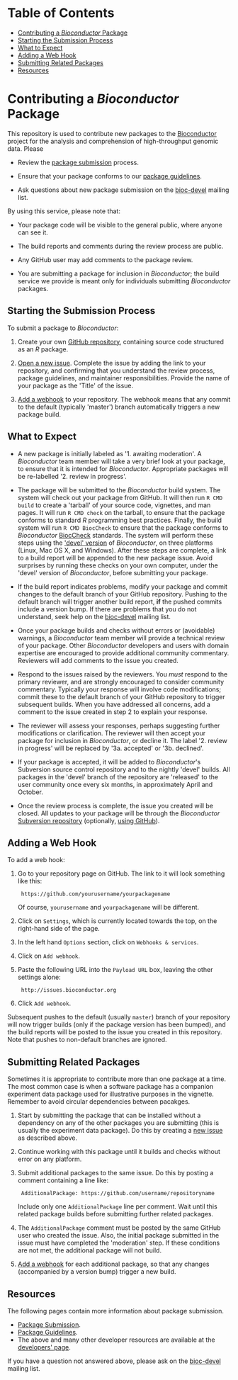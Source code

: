 
# Table of Contents

- [Contributing a _Bioconductor_ Package](#contributing-a-bioconductor-package)
- [Starting the Submission Process](#starting-the-submission-process)
- [What to Expect](#what-to-expect)
- [Adding a Web Hook](#adding-a-web-hook)
- [Submitting Related Packages](#submitting-related-packages)
- [Resources](#resources)

# Contributing a _Bioconductor_ Package

This repository is used to contribute new packages to the
[Bioconductor][1] project for the analysis and comprehension of
high-throughput genomic data. Please

- Review the [package submission][7] process.

- Ensure that your package conforms to our [package guidelines][6].

- Ask questions about new package submission on the [bioc-devel][9]
  mailing list.

By using this service, please note that:

* Your package code will be visible to the general public, where
  anyone can see it.

* The build reports and comments during the review process are public.

* Any GitHub user may add comments to the package review.

* You are submitting a package for inclusion in _Bioconductor_; the
  build service we provide is meant only for individuals submitting
  _Bioconductor_ packages.

## Starting the Submission Process

To submit a package to _Bioconductor_:

1. Create your own [GitHub repository][2], containing source code
   structured as an _R_ package.

2. [Open a new issue][5]. Complete the issue by adding the link to
   your repository, and confirming that you understand the review
   process, package guidelines, and maintainer
   responsibilities. Provide the name of your package as the 'Title'
   of the issue.

3. [Add a webhook][3] to your repository. The webhook means that any
   commit to the default (typically 'master') branch automatically
   triggers a new package build.

## What to Expect

* A new package is initially labeled as '1. awaiting moderation'.
  A _Bioconductor_ team member will take a very brief look at your
  package, to ensure that it is intended for _Bioconductor_. Appropriate
  packages will be re-labelled '2. review in progress'.

* The package will be submitted to the _Bioconductor_ build
  system. The system will check out your package from GitHub. It will
  then run `R CMD build` to create a 'tarball' of your source code,
  vignettes, and man pages. It will run `R CMD check` on the tarball,
  to ensure that the package conforms to standard _R_ programming best
  practices. Finally, the build system will run `R CMD BiocCheck` to
  ensure that the package conforms to _Bioconductor_ [BiocCheck][4]
  standards. The system will perform these steps using the ['devel'
  version](https://bioconductor.org/developers/how-to/useDevel/) of _Bioconductor_,
  on three platforms (Linux, Mac OS X, and
  Windows).  After these steps are complete, a link to a build report
  will be appended to the new package issue. Avoid surprises by
  running these checks on your own computer, under the 'devel' version of
  _Bioconductor_, before submitting your package.

* If the build report indicates problems, modify your package and
  commit changes to the default branch of your GitHub
  repository. Pushing to the default branch will trigger another
  build report, **if** the pushed commits include a version bump.
  If there are problems that you do not understand, seek
  help on the [bioc-devel][9] mailing list.

* Once your package builds and checks without errors or (avoidable)
  warnings, a _Bioconductor_ team member will provide a technical
  review of your package.  Other _Bioconductor_ developers and users
  with domain expertise are encouraged to provide additional community
  commentary.  Reviewers will add comments to the issue you created.

* Respond to the issues raised by the reviewers. You _must_ respond to
  the primary reviewer, and are strongly encouraged to consider
  community commentary. Typically your response will involve code
  modifications; commit these to the default branch of your GitHub
  repository to trigger subsequent builds. When you have addressed all
  concerns, add a comment to the issue created in step 2 to explain
  your response.

* The reviewer will assess your responses, perhaps suggesting further
  modifications or clarification. The reviewer will then accept your
  package for inclusion in _Bioconductor_, or decline it. The label
  '2. review in progress' will be replaced by '3a. accepted' or
  '3b. declined'.

* If your package is accepted, it will be added to _Bioconductor_'s
  Subversion source control repository and to the nightly 'devel'
  builds. All packages in the 'devel' branch of the repository are
  'released' to the user community once every six months, in
  approximately April and October.

* Once the review process is complete, the issue you created will be
  closed. All updates to your package will be through the
  _Bioconductor_ [Subversion repository][10] (optionally,
  [using GitHub][11]).

## Adding a Web Hook

To add a web hook:

1. Go to your repository page on GitHub. The link to it will look
   something like this:

        https://github.com/yourusername/yourpackagename

   Of course, `yourusername` and `yourpackagename` will be different.

2. Click on `Settings`, which is currently located towards the top, on
   the right-hand side of the page.

3. In the left hand `Options` section, click on `Webhooks & services`.

4. Click on `Add webhook`.

5. Paste the following URL into the `Payload URL` box, leaving the
   other settings alone:

        http://issues.bioconductor.org

6. Click `Add webhook`.

Subsequent pushes to the default (usually `master`) branch of your
repository will now trigger builds (only if the package version
has been bumped), and the build reports will be
posted to the issue you created in this repository.  Note that pushes
to non-default branches are ignored.

## Submitting Related Packages

Sometimes it is appropriate to contribute more than one package at a
time. The most common case is when a software package has a companion
experiment data package used for illustrative purposes in the
vignette. Remember to avoid circular dependencies between pacakges.

1. Start by submitting the package that can be installed without a
   dependency on any of the other packages you are submitting (this is
   usually the experiment data package). Do this by creating a
   [new issue][5] as described above.

2. Continue working with this package until it builds and checks
   without error on any platform.

3. Submit additional packages to the same issue. Do this by posting a
   comment containing a line like:

        AdditionalPackage: https://github.com/username/repositoryname

   Include only one `AdditionalPackage` line per comment.  Wait until
   this related package builds before submitting further related
   packages.

4. The `AdditionalPackage` comment must be posted by the same GitHub
   user who created the issue. Also, the initial package submitted in
   the issue must have completed the 'moderation' step. If these
   conditions are not met, the additional package will not build.

5. [Add a webhook][3] for each additional package, so that any changes
   (accompanied by a version bump) trigger a new build.

## Resources

The following pages contain more information about package submission.

* [Package Submission][7].
* [Package Guidelines][6].
* The above and many other developer resources are available at the
  [developers' page][8].

If you have a question not answered above, please ask on the
[bioc-devel][9] mailing list.

[1]: https://bioconductor.org
[2]: https://help.github.com/articles/create-a-repo/
[3]: #adding-a-web-hook
[4]: https://bioconductor.org/packages/devel/bioc/html/BiocCheck.html
[5]: ../../issues/new
[6]: https://bioconductor.org/developers/package-guidelines/
[7]: https://bioconductor.org/developers/package-submission/
[8]: https://bioconductor.org/developers/
[9]: https://stat.ethz.ch/mailman/listinfo/bioc-devel
[10]: http://bioconductor.org/developers/how-to/source-control/
[11]: http://bioconductor.org/developers/how-to/git-mirrors/
